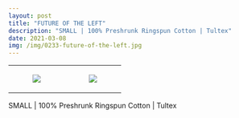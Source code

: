```yaml
---
layout: post
title: "FUTURE OF THE LEFT"
description: "SMALL | 100% Preshrunk Ringspun Cotton | Tultex"
date: 2021-03-08
img: /img/0233-future-of-the-left.jpg
---
```




<table style="width:100%;"><tr><td style="vertical-align:top;">
      <figure class="tmblr-full" data-orig-height="2048" data-orig-width="1365" data-orig-src="https://concertshirts.netlify.app/shirts/0233/0233-01.jpg"><img src="https://64.media.tumblr.com/61c66c0bb79f0ca2dc388114da948759/3e653eb6294b29aa-86/s540x810/1ab44bec3adcd7793b8e9c960c995afaf6a05910.jpg" data-orig-height="2048" data-orig-width="1365" data-orig-src="https://concertshirts.netlify.app/shirts/0233/0233-01.jpg"/></figure></td>
    <td style="vertical-align:top;">
      <figure class="tmblr-full" data-orig-height="2048" data-orig-width="1365" data-orig-src="https://concertshirts.netlify.app/shirts/0233/0233-02.jpg"><img src="https://64.media.tumblr.com/b9d6649014e48e7802a4ce7df9464d6f/3e653eb6294b29aa-e5/s540x810/5b5d75145d30c2c6ca2a348cf6fe8890438e9f39.jpg" data-orig-height="2048" data-orig-width="1365" data-orig-src="https://concertshirts.netlify.app/shirts/0233/0233-02.jpg"/></figure></td>
  </tr></table><p>
  SMALL | 100% Preshrunk Ringspun Cotton | Tultex
</p>
